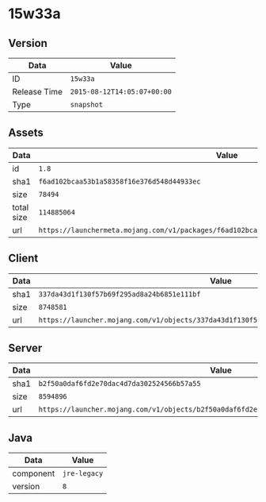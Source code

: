 # 15w33a

## Version

|**Data**        | **Value**                 |
|----------------|-------------------------|
| ID   | ```15w33a```   |
| Release Time   | ```2015-08-12T14:05:07+00:00```   |
| Type   | ```snapshot```   |

## Assets

|**Data**        | **Value**                 |
|----------------|-------------------------|
| id   | ```1.8```   |
| sha1   | ```f6ad102bcaa53b1a58358f16e376d548d44933ec```   |
| size   | ```78494```   |
| total size  | ```114885064```  |
| url       | ```https://launchermeta.mojang.com/v1/packages/f6ad102bcaa53b1a58358f16e376d548d44933ec/1.8.json``` |

## Client

|**Data**        | **Value**                 |
|----------------|-------------------------|
| sha1   | ```337da43d1f130f57b69f295ad8a24b6851e111bf```   |
| size   | ```8748581```   |
| url       | ```https://launcher.mojang.com/v1/objects/337da43d1f130f57b69f295ad8a24b6851e111bf/client.jar``` |

## Server

|**Data**        | **Value**                 |
|----------------|-------------------------|
| sha1   | ```b2f50a0daf6fd2e70dac4d7da302524566b57a55```   |
| size   | ```8594896```   |
| url       | ```https://launcher.mojang.com/v1/objects/b2f50a0daf6fd2e70dac4d7da302524566b57a55/server.jar``` |

## Java

|**Data**        | **Value**                 |
|----------------|-------------------------|
| component   | ```jre-legacy```   |
| version   | ```8```   |